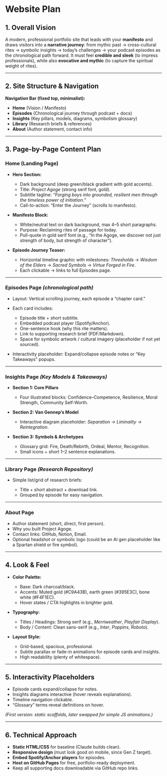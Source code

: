 # **Website Plan**

## 1. **Overall Vision**

A modern, professional portfolio site that leads with your **manifesto** and draws visitors into a **narrative journey**: from mythic past → cross-cultural rites → symbolic insights → today’s challenges → your podcast episodes as the chronological path forward.
It must feel **credible and sleek** (to impress professionals), while also **evocative and mythic** (to capture the spiritual weight of rites).

---

## 2. **Site Structure & Navigation**

**Navigation Bar (fixed top, minimalist):**

* **Home** (Vision / Manifesto)
* **Episodes** (Chronological journey through podcast + docs)
* **Insights** (Key pillars, models, diagrams, symbolism glossary)
* **Library** (Research briefs & references)
* **About** (Author statement, contact info)

---

## 3. **Page-by-Page Content Plan**

### **Home (Landing Page)**

* **Hero Section:**

  * Dark background (deep green/black gradient with gold accents).
  * Title: *Project Agoge* (strong serif font, gold).
  * Subtitle tagline: *“Forging boys into grounded, resilient men through the timeless power of initiation.”*
  * Call-to-action: “Enter the Journey” (scrolls to manifesto).

* **Manifesto Block:**

  * White/neutral text on dark background, max 4–5 short paragraphs.
  * Purpose: Reclaiming rites of passage for today.
  * Pull-quote in gold serif font (e.g., “In the Agoge, we discover not just strength of body, but strength of character”).

* **Episode Journey Teaser:**

  * Horizontal timeline graphic with milestones: *Thresholds* → *Wisdom of the Elders* → *Sacred Symbols* → *Virtue Forged in Fire*.
  * Each clickable → links to full Episodes page.

---

### **Episodes Page** *(chronological path)*

* Layout: Vertical scrolling journey, each episode a “chapter card.”
* Each card includes:

  * Episode title + short subtitle.
  * Embedded podcast player (Spotify/Anchor).
  * One-sentence hook (why this rite matters).
  * Link to supporting research brief (PDF/Markdown).
  * Space for symbolic artwork / cultural imagery (placeholder if not yet sourced).
* Interactivity placeholder: Expand/collapse episode notes or “Key Takeaways” popups.

---

### **Insights Page** *(Key Models & Takeaways)*

* **Section 1: Core Pillars**

  * Four illustrated blocks: Confidence–Competence, Resilience, Moral Strength, Community Self-Worth.

* **Section 2: Van Gennep’s Model**

  * Interactive diagram placeholder: *Separation → Liminality → Reintegration*.

* **Section 3: Symbols & Archetypes**

  * Glossary grid: Fire, Death/Rebirth, Ordeal, Mentor, Recognition.
  * Small icons + short 1–2 sentence explanations.

---

### **Library Page** *(Research Repository)*

* Simple list/grid of research briefs:

  * Title + short abstract + download link.
  * Grouped by episode for easy navigation.

---

### **About Page**

* Author statement (short, direct, first person).
* Why you built Project Agoge.
* Contact links: GitHub, Notion, Email.
* Optional headshot or symbolic logo (could be an AI gen placeholder like a Spartan shield or fire symbol).

---

## 4. **Look & Feel**

* **Color Palette:**

  * Base: Dark charcoal/black.
  * Accents: Muted gold (#C9A43B), earth green (#395E3C), bone white (#F4F1EC).
  * Hover states / CTA highlights in brighter gold.

* **Typography:**

  * Titles / Headings: Strong serif (e.g., *Merriweather*, *Playfair Display*).
  * Body / Content: Clean sans-serif (e.g., *Inter*, *Poppins*, *Roboto*).

* **Layout Style:**

  * Grid-based, spacious, professional.
  * Subtle parallax or fade-in animations for episode cards and insights.
  * High readability (plenty of whitespace).

---

## 5. **Interactivity Placeholders**

* Episode cards expand/collapse for notes.
* Insights diagrams interactive (hover reveals explanations).
* Timeline navigation clickable.
* “Glossary” terms reveal definitions on hover.

*(First version: static scaffolds, later swapped for simple JS animations.)*

---

## 6. **Technical Approach**

* **Static HTML/CSS** for baseline (Claude builds clean).
* **Responsive design** (must look good on mobile, since Gen Z target).
* **Embed Spotify/Anchor players** for episodes.
* **Host on GitHub Pages** for free, portfolio-ready deployment.
* Keep all supporting docs downloadable via GitHub repo links.